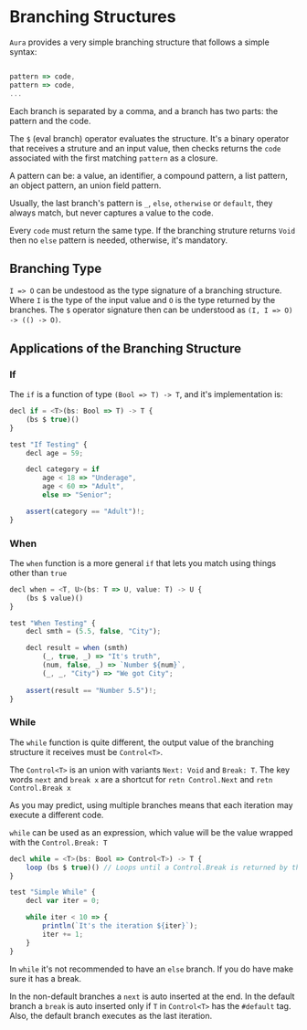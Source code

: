 # Branching Structures

`Aura` provides a very simple branching structure that follows a simple syntax:

```ts

pattern => code, 
pattern => code,
...

```

Each branch is separated by a comma, and a branch has two parts: the pattern and the code.

The `$` (eval branch) operator evaluates the structure. It's a binary operator that receives a struture and an input value, then checks returns the `code` associated with the first matching `pattern` as a closure.

A pattern can be: a value, an identifier, a compound pattern, a list pattern, an object pattern, an union field pattern.

Usually, the last branch's pattern is `_`, `else`, `otherwise` or `default`, they always match, but never captures a value to the code.

Every `code` must return the same type. If the branching struture returns `Void` then no `else` pattern is needed, otherwise, it's mandatory.

## Branching Type

`I => O` can be undestood as the type signature of a branching structure. Where `I` is the type of the input value and `O` is the type returned by the branches. The `$` operator signature then can be understood as `(I, I => O) -> (() -> O)`.

## Applications of the Branching Structure

### If

The `if` is a function of type `(Bool => T) -> T`, and it's implementation is:

```ts
decl if = <T>(bs: Bool => T) -> T {
    (bs $ true)()
}

test "If Testing" {
    decl age = 59;

    decl category = if  
        age < 18 => "Underage",
        age < 60 => "Adult",
        else => "Senior";

    assert(category == "Adult")!;
}
```

### When

The `when` function is a more general `if` that lets you match using things other than `true`

```ts
decl when = <T, U>(bs: T => U, value: T) -> U {
    (bs $ value)()
}

test "When Testing" {
    decl smth = (5.5, false, "City");

    decl result = when (smth) 
        (_, true, _) => "It's truth",
        (num, false, _) => `Number ${num}`,
        (_, _, "City") => "We got City";
    
    assert(result == "Number 5.5")!;
}
```

### While

The `while` function is quite different, the output value of the branching structure it receives must be `Control<T>`.

The `Control<T>` is an union with variants `Next: Void` and `Break: T`. The key words `next` and `break x` are a shortcut for `retn Control.Next` and `retn Control.Break x`

As you may predict, using multiple branches means that each iteration may execute a different code.

`while` can be used as an expression, which value will be the value wrapped with the `Control.Break: T`

```ts
decl while = <T>(bs: Bool => Control<T>) -> T {
    loop (bs $ true)() // Loops until a Control.Break is returned by the struture
}

test "Simple While" {
    decl var iter = 0;

    while iter < 10 => {
        println(`It's the iteration ${iter}`);
        iter += 1;
    }
}
```

In `while` it's not recommended to have an `else` branch. If you do have make sure it has a break.

In the non-default branches a `next` is auto inserted at the end. In the default branch a `break` is auto inserted only if `T` in `Control<T>` has the `#default` tag. Also, the default branch executes as the last iteration.
